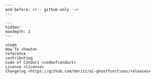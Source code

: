 ```{include} ../README.md
---
end-before: <!-- github-only -->
---
```

[license]: license
[contributor guide]: contributing
[command-line reference]: usage

```{toctree}
---
hidden:
maxdepth: 1
---

usage
How To <howto>
reference
contributing
Code of Conduct <codeofconduct>
License <license>
Changelog <https://github.com/bmritz/ai-ghostfunctions/releases>
```
